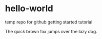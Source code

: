 # hello-world
temp repo for github getting started tutorial

The quick brown fox jumps over the lazy dog.

